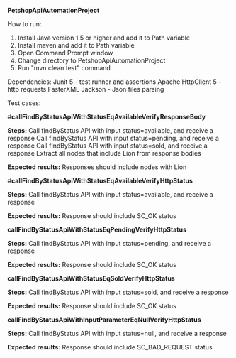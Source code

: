 **PetshopApiAutomationProject**

How to run:
1. Install Java version 1.5 or higher and add it to Path variable
2. Install maven and add it to Path variable
3. Open Command Prompt window
4. Change directory to PetshopApiAutomationProject
5. Run "mvn clean test" command

Dependencies:
Junit 5 - test runner and assertions
Apache HttpClient 5 - http requests
FasterXML Jackson - Json files parsing

Test cases:

#**callFindByStatusApiWithStatusEqAvailableVerifyResponseBody**

**Steps:**
Call findByStatus API with input status=available, and receive a response
Call findByStatus API with input status=pending, and receive a response
Call findByStatus API with input status=sold, and receive a response
Extract all nodes that include Lion from response bodies

**Expected results:**
Responses should include nodes with Lion

#**callFindByStatusApiWithStatusEqAvailableVerifyHttpStatus**

**Steps:**
Call findByStatus API with input status=available, and receive a response

**Expected results:**
Response should include SC_OK status

**callFindByStatusApiWithStatusEqPendingVerifyHttpStatus**

**Steps:**
Call findByStatus API with input status=pending, and receive a response

**Expected results:**
Response should include SC_OK status

**callFindByStatusApiWithStatusEqSoldVerifyHttpStatus**

**Steps:**
Call findByStatus API with input status=sold, and receive a response

**Expected results:**
Response should include SC_OK status

**callFindByStatusApiWithInputParameterEqNullVerifyHttpStatus**

**Steps:**
Call findByStatus API with input status=null, and receive a response

**Expected results:**
Response should include SC_BAD_REQUEST status